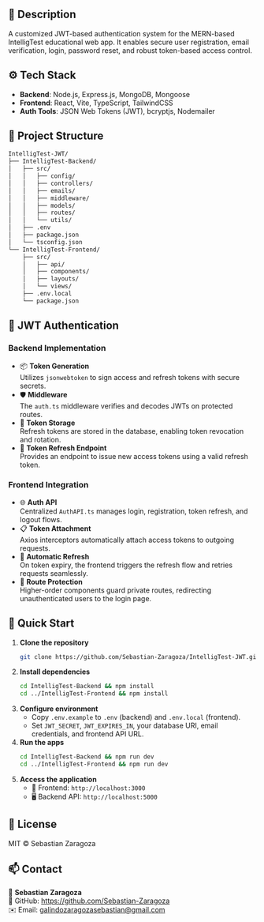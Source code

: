 ## 🔐 Description  
A customized JWT-based authentication system for the MERN-based IntelligTest educational web app. It enables secure user registration, email verification, login, password reset, and robust token-based access control.

## ⚙️ Tech Stack

- **Backend**: Node.js, Express.js, MongoDB, Mongoose  
- **Frontend**: React, Vite, TypeScript, TailwindCSS  
- **Auth Tools**: JSON Web Tokens (JWT), bcryptjs, Nodemailer

## 📂 Project Structure

```bash
IntelligTest-JWT/
├── IntelligTest-Backend/
│   ├── src/
│   │   ├── config/
│   │   ├── controllers/
│   │   ├── emails/
│   │   ├── middleware/
│   │   ├── models/
│   │   ├── routes/
│   │   └── utils/
│   ├── .env
│   ├── package.json
│   └── tsconfig.json
└── IntelligTest-Frontend/
    ├── src/
    │   ├── api/
    │   ├── components/
    │   ├── layouts/
    │   └── views/
    ├── .env.local
    └── package.json
```

## 🔑 JWT Authentication

### Backend Implementation

- 📦 **Token Generation**  
  Utilizes `jsonwebtoken` to sign access and refresh tokens with secure secrets.  
- 🛡️ **Middleware**  
  The `auth.ts` middleware verifies and decodes JWTs on protected routes.  
- 💾 **Token Storage**  
  Refresh tokens are stored in the database, enabling token revocation and rotation.  
- 🔄 **Token Refresh Endpoint**  
  Provides an endpoint to issue new access tokens using a valid refresh token.

### Frontend Integration

- 🌐 **Auth API**  
  Centralized `AuthAPI.ts` manages login, registration, token refresh, and logout flows.  
- 📋 **Token Attachment**  
  Axios interceptors automatically attach access tokens to outgoing requests.  
- 🔄 **Automatic Refresh**  
  On token expiry, the frontend triggers the refresh flow and retries requests seamlessly.  
- 🚪 **Route Protection**  
  Higher-order components guard private routes, redirecting unauthenticated users to the login page.

## 🚀 Quick Start

1. **Clone the repository**  
   ```bash
   git clone https://github.com/Sebastian-Zaragoza/IntelligTest-JWT.git
   ```
2. **Install dependencies**  
   ```bash
   cd IntelligTest-Backend && npm install
   cd ../IntelligTest-Frontend && npm install
   ```
3. **Configure environment**  
   - Copy `.env.example` to `.env` (backend) and `.env.local` (frontend).  
   - Set `JWT_SECRET`, `JWT_EXPIRES_IN`, your database URI, email credentials, and frontend API URL.
4. **Run the apps**  
   ```bash
   cd IntelligTest-Backend && npm run dev
   cd ../IntelligTest-Frontend && npm run dev
   ```
5. **Access the application**  
   - 🔗 Frontend: `http://localhost:3000`  
   - 🖥️ Backend API: `http://localhost:5000`

## 📄 License

MIT © Sebastian Zaragoza

## 📫 Contact

👤 **Sebastian Zaragoza**  
🔗 GitHub: https://github.com/Sebastian-Zaragoza  
✉️ Email: galindozaragozasebastian@gmail.com
